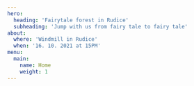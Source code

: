 ```yaml
---
hero:
  heading: 'Fairytale forest in Rudice'
  subheading: 'Jump with us from fairy tale to fairy tale'
about:
  where: 'Windmill in Rudice'
  when: '16. 10. 2021 at 15PM'
menu:
  main:
    name: Home
    weight: 1
---
```

